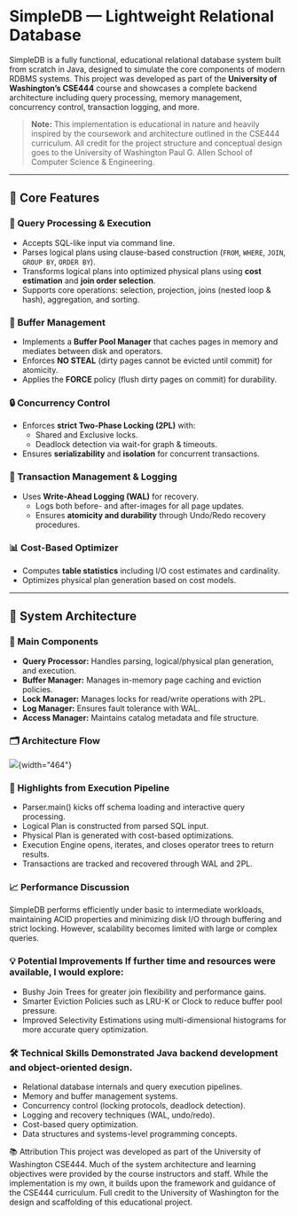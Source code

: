 # SimpleDB — Lightweight Relational Database

SimpleDB is a fully functional, educational relational database system built from scratch in Java, designed to simulate the core components of modern RDBMS systems. This project was developed as part of the **University of Washington’s CSE444** course and showcases a complete backend architecture including query processing, memory management, concurrency control, transaction logging, and more.

> **Note:** This implementation is educational in nature and heavily inspired by the coursework and architecture outlined in the CSE444 curriculum. All credit for the project structure and conceptual design goes to the University of Washington Paul G. Allen School of Computer Science & Engineering.

------------------------------------------------------------------------

## 🔧 Core Features

### 🧠 Query Processing & Execution

-   Accepts SQL-like input via command line.
-   Parses logical plans using clause-based construction (`FROM`, `WHERE`, `JOIN`, `GROUP BY`, `ORDER BY`).
-   Transforms logical plans into optimized physical plans using **cost estimation** and **join order selection**.
-   Supports core operations: selection, projection, joins (nested loop & hash), aggregation, and sorting.

### 🧮 Buffer Management

-   Implements a **Buffer Pool Manager** that caches pages in memory and mediates between disk and operators.
-   Enforces **NO STEAL** (dirty pages cannot be evicted until commit) for atomicity.
-   Applies the **FORCE** policy (flush dirty pages on commit) for durability.

### 🔒 Concurrency Control

-   Enforces **strict Two-Phase Locking (2PL)** with:
    -   Shared and Exclusive locks.
    -   Deadlock detection via wait-for graph & timeouts.
-   Ensures **serializability** and **isolation** for concurrent transactions.

### 🔁 Transaction Management & Logging

-   Uses **Write-Ahead Logging (WAL)** for recovery.
    -   Logs both before- and after-images for all page updates.
    -   Ensures **atomicity and durability** through Undo/Redo recovery procedures.

### 📊 Cost-Based Optimizer

-   Computes **table statistics** including I/O cost estimates and cardinality.
-   Optimizes physical plan generation based on cost models.

------------------------------------------------------------------------

## 📁 System Architecture

### 🧱 Main Components

-   **Query Processor:** Handles parsing, logical/physical plan generation, and execution.
-   **Buffer Manager:** Manages in-memory page caching and eviction policies.
-   **Lock Manager:** Manages locks for read/write operations with 2PL.
-   **Log Manager:** Ensures fault tolerance with WAL.
-   **Access Manager:** Maintains catalog metadata and file structure.

### 🗂 Architecture Flow

![](https://lh7-rt.googleusercontent.com/docsz/AD_4nXdsXK6cu01gDz_Q8NYkSrzi7dUNfZ1Gccw2ogHRYGJ2Drt58gEoaK5GnIm6WTCxbCUyBC3m3763J1ZQPVpYV5uWi1ZlnMh-aRL8FsyCd_XM0bq2AZHq6UUuoSBKuIrvj9DwlWuhKw?key=9nlZhEyWeKIUueLOu-EVd2om){width="464"}

### 🚀 Highlights from Execution Pipeline

-   Parser.main() kicks off schema loading and interactive query processing.
-   Logical Plan is constructed from parsed SQL input.
-   Physical Plan is generated with cost-based optimizations.
-   Execution Engine opens, iterates, and closes operator trees to return results.
-   Transactions are tracked and recovered through WAL and 2PL.

### 📈 Performance Discussion

SimpleDB performs efficiently under basic to intermediate workloads, maintaining ACID properties and minimizing disk I/O through buffering and strict locking. However, scalability becomes limited with large or complex queries.

### 💡 Potential Improvements If further time and resources were available, I would explore:

-   Bushy Join Trees for greater join flexibility and performance gains.
-   Smarter Eviction Policies such as LRU-K or Clock to reduce buffer pool pressure.
-   Improved Selectivity Estimations using multi-dimensional histograms for more accurate query optimization.

### 🛠 Technical Skills Demonstrated Java backend development and object-oriented design.

-   Relational database internals and query execution pipelines.
-   Memory and buffer management systems.
-   Concurrency control (locking protocols, deadlock detection).
-   Logging and recovery techniques (WAL, undo/redo).
-   Cost-based query optimization.
-   Data structures and systems-level programming concepts.

📚 Attribution This project was developed as part of the University of Washington CSE444. Much of the system architecture and learning objectives were provided by the course instructors and staff. While the implementation is my own, it builds upon the framework and guidance of the CSE444 curriculum. Full credit to the University of Washington for the design and scaffolding of this educational project.
